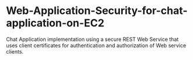 # Web-Application-Security-for-chat-application-on-EC2

Chat Application implementation	using a	secure	REST	Web	Service	that uses client	certificates for	authentication and	authorization	of Web	service	clients.
